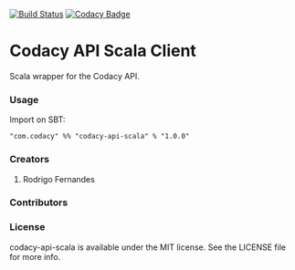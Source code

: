 [![Build Status](https://travis-ci.org/codacy/codacy-api-scala.svg?branch=master)](https://travis-ci.org/codacy/codacy-api-scala)
[![Codacy Badge](https://www.codacy.com/project/badge/650fe924dba349458ee29d44f07dae6c)](https://www.codacy.com/app/Codacy/codacy-api-scala)

# Codacy API Scala Client

Scala wrapper for the Codacy API.

### Usage

Import on SBT:

    "com.codacy" %% "codacy-api-scala" % "1.0.0"

### Creators

1. Rodrigo Fernandes

### Contributors

### License

codacy-api-scala is available under the MIT license. See the LICENSE file for more info.
